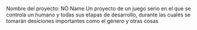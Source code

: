 Nombre del proyecto: NO Name
Un proyecto de un juego serio en el que se controla un humano y todas sus etapas de desarrollo, durante las cuales se tomarán desiciones importantes como el género y otras cosas